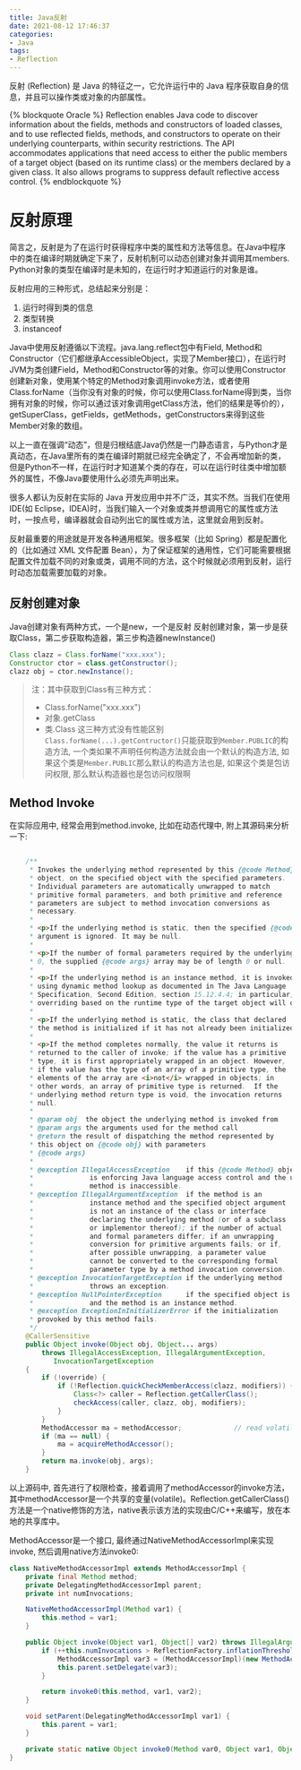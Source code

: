 ```yaml
---
title: Java反射
date: 2021-08-12 17:46:37
categories:
- Java
tags:
- Reflection
---
```

反射 (Reflection) 是 Java 的特征之一，它允许运行中的 Java 程序获取自身的信息，并且可以操作类或对象的内部属性。

{% blockquote Oracle %}
Reflection enables Java code to discover information about the fields, methods and constructors of loaded classes, and to use reflected fields, methods, and constructors to operate on their underlying counterparts, within security restrictions.
The API accommodates applications that need access to either the public members of a target object (based on its runtime class) or the members declared by a given class. It also allows programs to suppress default reflective access control.
{% endblockquote %}


# 反射原理
简言之，反射是为了在运行时获得程序中类的属性和方法等信息。在Java中程序中的类在编译时期就确定下来了，反射机制可以动态创建对象并调用其members. Python对象的类型在编译时是未知的，在运行时才知道运行的对象是谁。

反射应用的三种形式，总结起来分别是：
1. 运行时得到类的信息
2. 类型转换
3. instanceof

Java中使用反射遵循以下流程。java.lang.reflect包中有Field, Method和Constructor（它们都继承AccessibleObject，实现了Member接口），在运行时JVM为类创建Field，Method和Constructor等的对象。你可以使用Constructor创建新对象，使用某个特定的Method对象调用invoke方法，或者使用Class.forName（当你没有对象的时候，你可以使用Class.forName得到类，当你拥有对象的时候，你可以通过该对象调用getClass方法，他们的结果是等价的），getSuperClass，getFields，getMethods，getConstructors来得到这些Member对象的数组。

以上一直在强调“动态”，但是归根结底Java仍然是一门静态语言，与Python才是真动态，在Java里所有的类在编译时期就已经完全确定了，不会再增加新的类，但是Python不一样，在运行时才知道某个类的存在，可以在运行时往类中增加额外的属性，不像Java要使用什么必须先声明出来。

很多人都认为反射在实际的 Java 开发应用中并不广泛，其实不然。当我们在使用 IDE(如 Eclipse，IDEA)时，当我们输入一个对象或类并想调用它的属性或方法时，一按点号，编译器就会自动列出它的属性或方法，这里就会用到反射。

反射最重要的用途就是开发各种通用框架。很多框架（比如 Spring）都是配置化的（比如通过 XML 文件配置 Bean），为了保证框架的通用性，它们可能需要根据配置文件加载不同的对象或类，调用不同的方法，这个时候就必须用到反射，运行时动态加载需要加载的对象。

## 反射创建对象
Java创建对象有两种方式，一个是new，一个是反射
反射创建对象，第一步是获取Class，第二步获取构造器，第三步构造器newInstance()
```Java
Class clazz = Class.forName("xxx.xxx");
Constructor ctor = class.getConstructor();
clazz obj = ctor.newInstance();
```
>注：其中获取到Class有三种方式：
>- Class.forName("xxx.xxx")
>- 对象.getClass
>- 类.Class
>这三种方式没有性能区别
`Class.forName(...).getContructor()`只能获取到`Member.PUBLIC`的构造方法, 一个类如果不声明任何构造方法就会由一个默认的构造方法, 如果这个类是`Member.PUBLIC`那么默认的构造方法也是, 如果这个类是包访问权限, 那么默认构造器也是包访问权限啊

## Method Invoke
在实际应用中, 经常会用到method.invoke, 比如在动态代理中, 附上其源码来分析一下: 
```java

    /**
     * Invokes the underlying method represented by this {@code Method}
     * object, on the specified object with the specified parameters.
     * Individual parameters are automatically unwrapped to match
     * primitive formal parameters, and both primitive and reference
     * parameters are subject to method invocation conversions as
     * necessary.
     *
     * <p>If the underlying method is static, then the specified {@code obj}
     * argument is ignored. It may be null.
     *
     * <p>If the number of formal parameters required by the underlying method is
     * 0, the supplied {@code args} array may be of length 0 or null.
     *
     * <p>If the underlying method is an instance method, it is invoked
     * using dynamic method lookup as documented in The Java Language
     * Specification, Second Edition, section 15.12.4.4; in particular,
     * overriding based on the runtime type of the target object will occur.
     *
     * <p>If the underlying method is static, the class that declared
     * the method is initialized if it has not already been initialized.
     *
     * <p>If the method completes normally, the value it returns is
     * returned to the caller of invoke; if the value has a primitive
     * type, it is first appropriately wrapped in an object. However,
     * if the value has the type of an array of a primitive type, the
     * elements of the array are <i>not</i> wrapped in objects; in
     * other words, an array of primitive type is returned.  If the
     * underlying method return type is void, the invocation returns
     * null.
     *
     * @param obj  the object the underlying method is invoked from
     * @param args the arguments used for the method call
     * @return the result of dispatching the method represented by
     * this object on {@code obj} with parameters
     * {@code args}
     *
     * @exception IllegalAccessException    if this {@code Method} object
     *              is enforcing Java language access control and the underlying
     *              method is inaccessible.
     * @exception IllegalArgumentException  if the method is an
     *              instance method and the specified object argument
     *              is not an instance of the class or interface
     *              declaring the underlying method (or of a subclass
     *              or implementor thereof); if the number of actual
     *              and formal parameters differ; if an unwrapping
     *              conversion for primitive arguments fails; or if,
     *              after possible unwrapping, a parameter value
     *              cannot be converted to the corresponding formal
     *              parameter type by a method invocation conversion.
     * @exception InvocationTargetException if the underlying method
     *              throws an exception.
     * @exception NullPointerException      if the specified object is null
     *              and the method is an instance method.
     * @exception ExceptionInInitializerError if the initialization
     * provoked by this method fails.
     */
    @CallerSensitive
    public Object invoke(Object obj, Object... args)
        throws IllegalAccessException, IllegalArgumentException,
           InvocationTargetException
    {
        if (!override) {
            if (!Reflection.quickCheckMemberAccess(clazz, modifiers)) {
                Class<?> caller = Reflection.getCallerClass();
                checkAccess(caller, clazz, obj, modifiers);
            }
        }
        MethodAccessor ma = methodAccessor;             // read volatile
        if (ma == null) {
            ma = acquireMethodAccessor();
        }
        return ma.invoke(obj, args);
    }
```
以上源码中, 首先进行了权限检查，接着调用了methodAccessor的invoke方法，其中methodAccessor是一个共享的变量(volatile)。Reflection.getCallerClass()方法是一个native修饰的方法，native表示该方法的实现由C/C++来编写，放在本地的共享库中。

MethodAccessor是一个接口, 最终通过NativeMethodAccessorImpl来实现invoke, 然后调用native方法invoke0:
```java
class NativeMethodAccessorImpl extends MethodAccessorImpl {
    private final Method method;
    private DelegatingMethodAccessorImpl parent;
    private int numInvocations;

    NativeMethodAccessorImpl(Method var1) {
        this.method = var1;
    }

    public Object invoke(Object var1, Object[] var2) throws IllegalArgumentException, InvocationTargetException {
        if (++this.numInvocations > ReflectionFactory.inflationThreshold() && !ReflectUtil.isVMAnonymousClass(this.method.getDeclaringClass())) {
            MethodAccessorImpl var3 = (MethodAccessorImpl)(new MethodAccessorGenerator()).generateMethod(this.method.getDeclaringClass(), this.method.getName(), this.method.getParameterTypes(), this.method.getReturnType(), this.method.getExceptionTypes(), this.method.getModifiers());
            this.parent.setDelegate(var3);
        }

        return invoke0(this.method, var1, var2);
    }

    void setParent(DelegatingMethodAccessorImpl var1) {
        this.parent = var1;
    }

    private static native Object invoke0(Method var0, Object var1, Object[] var2);
}
```
